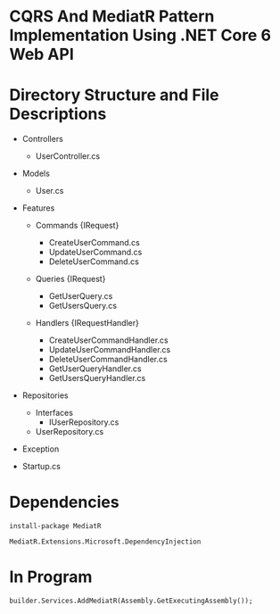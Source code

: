 # CQRS And MediatR Pattern Implementation Using .NET Core 6 Web API 

# Directory Structure and File Descriptions

- Controllers
  - UserController.cs

- Models
  - User.cs

- Features
  - Commands {IRequest}
    - CreateUserCommand.cs
    - UpdateUserCommand.cs
    - DeleteUserCommand.cs

  - Queries {IRequest}
    - GetUserQuery.cs
    - GetUsersQuery.cs

  - Handlers {IRequestHandler}
    - CreateUserCommandHandler.cs
    - UpdateUserCommandHandler.cs
    - DeleteUserCommandHandler.cs
    - GetUserQueryHandler.cs
    - GetUsersQueryHandler.cs

- Repositories
  - Interfaces
    - IUserRepository.cs
  - UserRepository.cs

- Exception
 
- Startup.cs


# Dependencies

```
install-package MediatR
```
```
MediatR.Extensions.Microsoft.DependencyInjection
```
# In Program
```
builder.Services.AddMediatR(Assembly.GetExecutingAssembly());
```
